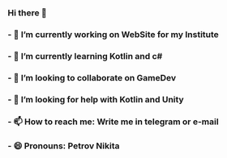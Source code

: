 ### Hi there 👋

### - 🔭 I’m currently working on WebSite for my Institute
### - 🌱 I’m currently learning Kotlin and c#
### - 👯 I’m looking to collaborate on GameDev
### - 🤔 I’m looking for help with Kotlin and Unity
### - 📫 How to reach me: Write me in telegram or e-mail
### - 😄 Pronouns: Petrov Nikita

